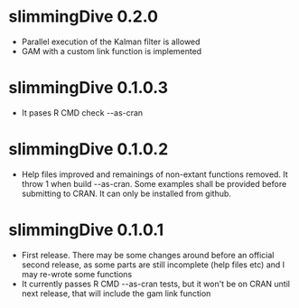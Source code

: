 # slimmingDive 0.2.0
* Parallel execution of the Kalman filter is allowed
* GAM with a custom link function is implemented
# slimmingDive 0.1.0.3
* It pases R CMD check --as-cran
# slimmingDive 0.1.0.2
* Help files improved and remainings of non-extant functions removed.
It throw 1 when build --as-cran. Some examples shall be provided
before submitting to CRAN. It can only be installed from github.
# slimmingDive 0.1.0.1
* First release. There may be some changes around before an official
  second release, as some parts are still incomplete (help files etc)
  and I may re-wrote some functions
* It currently passes R CMD --as-cran tests, but it won't be on CRAN
  until next release, that will include the gam link function
